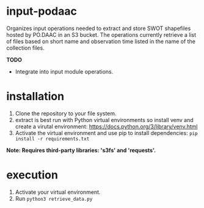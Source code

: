 # input-podaac

Organizes input operations needed to extract and store SWOT shapefiles hosted by PO.DAAC in an S3 bucket. The operations currently retrieve a list of files based on short name and observation time listed in the name of the collection files.

**TODO**
- Integrate into input module operations.

# installation

1. Clone the repository to your file system.
2. extract is best run with Python virtual environments so install venv and create a virutal environment: https://docs.python.org/3/library/venv.html
3. Activate the virtual environment and use pip to install dependencies: `pip install -r requirements.txt`

**Note: Requires third-party libraries: 's3fs' and 'requests'.**

# execution

1. Activate your virtual environment.
2. Run `python3 retrieve_data.py` 